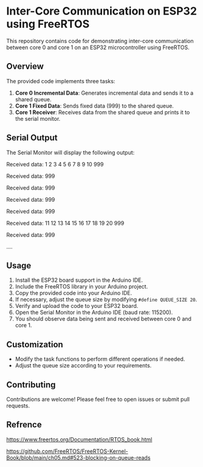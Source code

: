 # Inter-Core Communication on ESP32 using FreeRTOS

This repository contains code for demonstrating inter-core communication between core 0 and core 1 on an ESP32 microcontroller using FreeRTOS.

## Overview

The provided code implements three tasks:
1. **Core 0 Incremental Data**: Generates incremental data and sends it to a shared queue.
2. **Core 1 Fixed Data**: Sends fixed data (999) to the shared queue.
3. **Core 1 Receiver**: Receives data from the shared queue and prints it to the serial monitor.

## Serial Output

The Serial Monitor will display the following output:

Received data:     1    2    3    4    5    6    7    8    9    10    999

Received data:     999

Received data:     999

Received data:     999

Received data:     999

Received data:     11    12    13    14    15    16    17    18    19    20    999

Received data:     999

....



## Usage

1. Install the ESP32 board support in the Arduino IDE.
2. Include the FreeRTOS library in your Arduino project.
3. Copy the provided code into your Arduino IDE.
4. If necessary, adjust the queue size by modifying `#define QUEUE_SIZE 20`.
5. Verify and upload the code to your ESP32 board.
6. Open the Serial Monitor in the Arduino IDE (baud rate: 115200).
7. You should observe data being sent and received between core 0 and core 1.

## Customization

- Modify the task functions to perform different operations if needed.
- Adjust the queue size according to your requirements.

## Contributing

Contributions are welcome! Please feel free to open issues or submit pull requests.

## Refrence
https://www.freertos.org/Documentation/RTOS_book.html

https://github.com/FreeRTOS/FreeRTOS-Kernel-Book/blob/main/ch05.md#523-blocking-on-queue-reads


